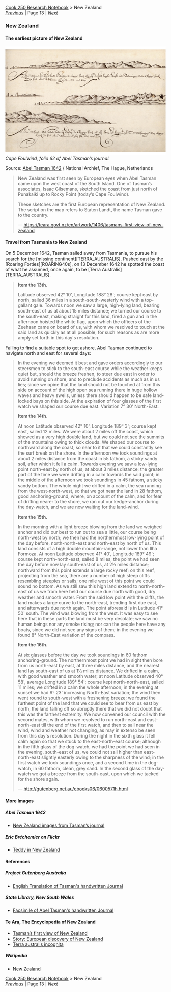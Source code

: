 [Cook 250 Research Notebook](../) > New Zealand  
*[Previous](../p12-aotearoa/)* | Page 13 | *[Next](../p14-waka-landing/)*
### New Zealand

#### The earliest picture of New Zealand

![Cape Foulwind, folio 62 in Tasman Journal](pictures/148x100-WxHmm-new-zealand.jpg)
*Cape Foulwind, folio 62 of Abel Tasman’s journal.*

Source: [Abel Tasman 1642](http://abeltasman.org.nz/images/) / National Archief, The Hague, Netherlands

> New Zealand was first seen by European eyes when Abel Tasman came upon
> the west coast of the South Island. One of Tasman’s associates,
> Isaac Gilsemans, sketched the coast from just north of Punakaiki
> up to Rocky Point (today’s Cape Foulwind).
>
> These sketches are the first European representation of New Zealand.
> The script on the map refers to Staten Landt, the name Tasman gave to
> the country.
>
> — https://teara.govt.nz/en/artwork/1406/tasmans-first-view-of-new-zealand

#### Travel from Tasmania to New Zealand

On 5 December 1642, Tasman sailed away from Tasmania, to pursue his search
for the [missing continent][TERRA_AUSTRALIS]. Pushed east by the
[Roaring Forties][ROARING40s], on 13 December 1642 he spotted the coast
of what he assumed, once again, to be [Terra Australis][TERRA_AUSTRALIS].

> **Item the 13th.**
>
> Latitude observed 42° 10', Longitude 188° 28'; course kept east by north,
> sailed 36 miles in a south-south-westerly wind with a top-gallant gale.
> Towards noon we saw a large, high-lying land, bearing south-east of us
> at about 15 miles distance; we turned our course to the south-east,
> making straight for this land, fired a gun and in the afternoon
> hoisted the white flag, upon which the officers of the Zeehaan
> came on board of us, with whom we resolved to touch at the said land
> as quickly as at all possible, for such reasons as are more amply
> set forth in this day's resolution.

Failing to find a suitable spot to get ashore, Abel Tasman continued to
navigate north and east for several days:

> In the evening we deemed it best
> and gave orders accordingly to our steersmen to stick to the south-east
> course while the weather keeps quiet but, should the breeze freshen,
> to steer due east in order to avoid running on shore, and to preclude
> accidents as much as in us lies; since we opine that the land should not
> be touched at from this side on account of the high open sea running there
> in huge hollow waves and heavy swells, unless there should happen to be
> safe land-locked bays on this side. At the expiration of four glasses of
> the first watch we shaped our course due east. Variation 7° 30' North-East.
>
> **Item the 14th.**
>
> At noon Latitude observed 42° 10', Longitude 189° 3'; course kept east,
> sailed 12 miles. We were about 2 miles off the coast, which showed as a
> very high double land, but we could not see the summits of the mountains
> owing to thick clouds. We shaped our course to northward along the coast,
> so near to it that we could constantly see the surf break on the shore.
> In the afternoon we took soundings at about 2 miles distance from the coast
> in 55 fathom, a sticky sandy soil, after which it fell a calm. Towards
> evening we saw a low-lying point north-east by north of us, at about 3 miles
> distance; the greater part of the time we were drifting in a calm towards
> the said point; in the middle of the afternoon we took soundings in
> 45 fathom, a sticky sandy bottom. The whole night we drifted in a calm,
> the sea running from the west-north-west, so that we got near the land
> in 28 fathom, good anchoring-ground, where, on account of the calm, and
> for fear of drifting nearer to the shore, we ran out our kedge-anchor
> during the day-watch, and we are now waiting for the land-wind.
>
> **Item the 15th.**
>
> In the morning with a light breeze blowing from the land
> we weighed anchor and did our best to run out to sea a little,
> our course being north-west by north; we then had the northernmost
> low-lying point of the day before, north-north-east and north-east
> by north of us. This land consists of a high double mountain-range,
> not lower than Ilha Formoza. At noon Latitude observed 41° 40',
> Longitude 189° 49'; course kept north-north-east, sailed 8 miles;
> the point we had seen the day before now lay south-east of us, at 2½
> miles distance; northward from this point extends a large rocky reef;
> on this reef, projecting from the sea, there are a number of high steep
> cliffs resembling steeples or sails; one mile west of this point we could
> sound no bottom. As we still saw this high land extend to north-north-east
> of us we from here held our course due north with good, dry weather and
> smooth water. From the said low point with the cliffs, the land makes a
> large curve to the north-east, trending first due east, and afterwards due
> north again. The point aforesaid is in Latitude 41° 50' south. The wind was
> blowing from the west. It was easy to see here that in these parts the land
> must be very desolate; we saw no human beings nor any smoke rising; nor can
> the people here have any boats, since we did not see any signs of them; in
> the evening we found 8° North-East variation of the compass.
>
> **Item the 16th.**
>
> At six glasses before the day we took soundings in 60 fathom
> anchoring-ground. The northernmost point we had in sight then
> bore from us north-east by east, at three miles distance, and the
> nearest land lay south-east of us at 1½ miles distance. We drifted
> in a calm, with good weather and smooth water; at noon Latitude
> observed 40° 58', average Longitude 189° 54'; course kept north-north-east,
> sailed 11 miles; we drifted in a calm the whole afternoon; in the evening
> at sunset we had 9° 23' increasing North-East variation; the wind then went
> round to south-west with a freshening breeze; we found the furthest point
> of the land that we could see to bear from us east by north, the land
> falling off so abruptly there that we did not doubt that this was the
> farthest extremity. We now convened our council with the second mates,
> with whom we resolved to run north-east and east-north-east till the end
> of the first watch, and then to sail near the wind, wind and weather not
> changing, as may in extenso be seen from this day's resolution. During the
> night in the sixth glass it fell calm again so that we stuck to the
> east-north-east course; although in the fifth glass of the dog-watch,
> we had the point we had seen in the evening, south-east of us, we could
> not sail higher than east-north-east slightly easterly owing to the
> sharpness of the wind; in the first watch we took soundings once, and
> a second time in the dog-watch, in 60 fathom, clean, grey sand. In the
> second glass of the day-watch we got a breeze from the south-east, upon
> which we tacked for the shore again.
>
> — http://gutenberg.net.au/ebooks06/0600571h.html

#### More Images

##### Abel Tasman 1642

* [New Zealand images from Tasman’s journal](http://abeltasman.org.nz/images/)

##### Eric Bréchemier on Flickr

* [Teddy in New Zealand](https://www.flickr.com/photos/eric_brechemier/3319885337/in/album-72157611251752316/)

#### References

##### Project Gutenberg Australia

* [English Translation of Tasman's handwritten Journal](http://gutenberg.net.au/ebooks06/0600571h.html#journal)

##### State Library, New South Wales

* [Facsimile of Abel Tasman's handwritten Journal](http://archival.sl.nsw.gov.au/Details/archive/110320645)

#### Te Ara, The Encyclopedia of New Zealand

* [Tasman’s first view of New Zealand](https://teara.govt.nz/en/artwork/1406/tasmans-first-view-of-new-zealand)
* [Story: European discovery of New Zealand](https://teara.govt.nz/en/european-discovery-of-new-zealand)
* [Terra australis incognita](https://teara.govt.nz/en/zoomify/1403/terra-australis-incognita)

##### Wikipedia

* [New Zealand](https://en.wikipedia.org/wiki/New_Zealand#Etymology)

[Cook 250 Research Notebook](../) > New Zealand  
*[Previous](../p12-aotearoa/)* | Page 13 | *[Next](../p14-waka-landing/)*
